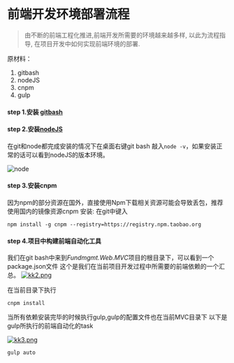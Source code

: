# 前端开发环境部署流程

>由不断的前端工程化推进,前端开发所需要的环境越来越多样, 以此为流程指导, 在项目开发中如何实现前端环境的部署.

原材料：
1. gitbash
2. nodeJS
3. cnpm
4. gulp

#### step 1.安装 [gitbash](https://gitforwindows.org/)
#### step 2.安装[nodeJS](http://nodejs.cn/download/)
在git和node都完成安装的情况下在桌面右键git bash 敲入`node -v`，如果安装正常的话可以看到nodeJS的版本环境。 

![node](https://i.postimg.cc/DwCjLqFL/kk1.png)


#### step 3.安装cnpm 

因为npm的部分资源在国外，直接使用Npm下载相关资源可能会导致丢包，推荐使用国内的镜像资源cnpm
安装: 在git中键入
```
npm install -g cnpm --registry=https://registry.npm.taobao.org
```

#### step 4.项目中构建前端自动化工具
我们在git bash中来到*Fundmgmt.Web.MVC*项目的根目录下，可以看到一个package.json文件
这个是我们在当前项目开发过程中所需要的前端依赖的一个汇总。
[![kk2.png](https://i.postimg.cc/TYhX47x8/kk2.png)](https://postimg.cc/8j83Fbsw) 

在当前目录下执行
```
cnpm install
``` 

当所有依赖安装完毕的时候执行gulp,gulp的配置文件也在当前MVC目录下
以下是gulp所执行的前端自动化的task 

[![kk3.png](https://i.postimg.cc/9MJNC22W/kk3.png)](https://postimg.cc/sQGJ4t18)
```
gulp auto
```
